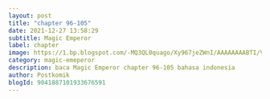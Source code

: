 ```yaml
---
layout: post 
title: "chapter 96-105"
date: 2021-12-27 13:58:29
subtitle: Magic Emperor
label: chapter
image: https://1.bp.blogspot.com/-MQ3QL0quago/Xy967jeZWnI/AAAAAAAABTI/Vs7D101CCXkJybMV_vJrx0tvbEoegHaYACLcBGAsYHQ/s72-c/Magic-Emperor.jpg
category: magic-emeperor
description: baca Magic Emperor chapter 96-105 bahasa indonesia 
author: Postkomik
blogId: 9041887101933676591
---
```

